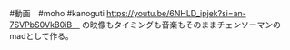 #動画　#moho  #kanoguti
https://youtu.be/6NHLD_ipjek?si=an-7SVPbS0VkB0iB　
の映像もタイミングも音楽もそのままチェンソーマンのmadとして作る。